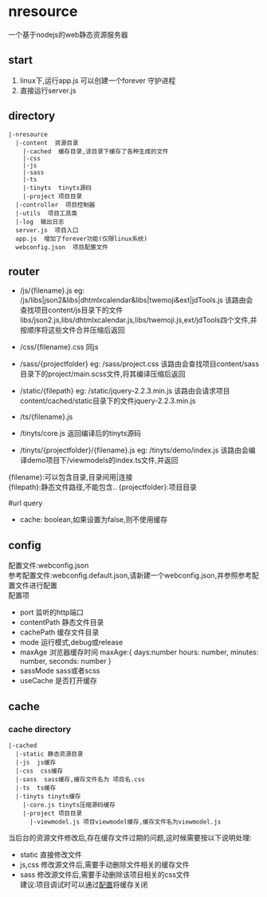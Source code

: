 # nresource
一个基于nodejs的web静态资源服务器

## start
1. linux下,运行app.js 可以创建一个forever 守护进程
1. 直接运行server.js
        
## directory
```
|-nresource
  |-content  资源目录
    |-cached  缓存目录,该目录下缓存了各种生成的文件
    |-css
    |-js
    |-sass
    |-ts
    |-tinyts  tinyts源码
    |-project 项目目录
  |-controller  项目控制器
  |-utils  项目工具类
  |-log  输出日志
  server.js  项目入口
  app.js  增加了forever功能(仅限linux系统)
  webconfig.json  项目配置文件
```

## router
+ /js/{filename}.js
        eg: /js/libs|json2&libs|dhtmlxcalendar&libs|twemoji&ext|jdTools.js
            该路由会查找项目content/js目录下的文件libs/json2.js,libs/dhtmlxcalendar.js,libs/twemoji.js,ext/jdTools四个文件,并按顺序将这些文件合并压缩后返回
+ /css/{filename}.css
        同js
+ /sass/{projectfolder}
        eg: /sass/project.css
            该路由会查找项目content/sass目录下的project/main.scss文件,将其编译压缩后返回
+ /static/{filepath}
        eg: /static/jquery-2.2.3.min.js
            该路由会请求项目content/cached/static目录下的文件jquery-2.2.3.min.js
+ /ts/{filename}.js

+ /tinyts/core.js
        返回编译后的tinyts源码
+ /tinyts/{projectfolder}/{filename}.js
        eg: /tinyts/demo/index.js
            该路由会编译demo项目下/viewmodels的index.ts文件,并返回
            
{filename}:可以包含目录,目录间用|连接  
{filepath}:静态文件路径,不能包含..
{projectfolder}:项目目录

#url query
+ cache: boolean,如果设置为false,则不使用缓存

## config
配置文件:webconfig.json  
参考配置文件:webconfig.default.json,请新建一个webconfig.json,并参照参考配置文件进行配置  
配置项
+ port  监听的http端口
+ contentPath   静态文件目录
+ cachePath 缓存文件目录
+ mode 运行模式,debug或release
+ maxAge 浏览器缓存时间
        maxAge:{
            days:number
            hours: number,
            minutes: number,
            seconds: number
        }
+ sassMode      sass或者scss      
+ useCache      是否打开缓存 
 
## cache

### cache directory
```
|-cached
  |-static 静态资源目录
  |-js  js缓存
  |-css  css缓存
  |-sass  sass缓存,缓存文件名为 项目名.css
  |-ts  ts缓存
  |-tinyts tinyts缓存
    |-core.js tinyts压缩源码缓存
    |-project 项目目录
      |-viewmodel.js 项目viewmodel缓存,缓存文件名为viewmodel.js
```
当后台的资源文件修改后,存在缓存文件过期的问题,这时候需要按以下说明处理:
+ static 直接修改文件
+ js,css 修改源文件后,需要手动删除文件相关的缓存文件
+ sass 修改源文件后,需要手动删除该项目相关的css文件  
建议:项目调试时可以通过[配置](#config)将缓存关闭